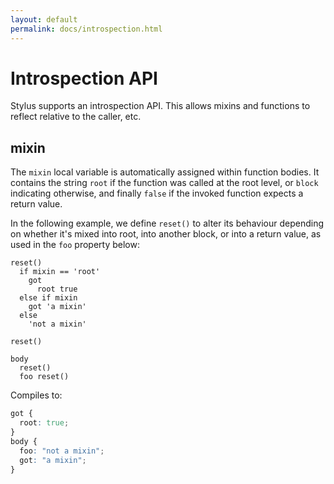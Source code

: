 ```yaml
---
layout: default
permalink: docs/introspection.html
---
```


# Introspection API

 Stylus supports an introspection API. This allows mixins and functions to reflect relative to the caller, etc.


## mixin

The `mixin` local variable is automatically assigned within function bodies.
It contains the string `root` if the function was called at the root
level, or `block` indicating otherwise, and finally `false` if the invoked function expects a return value.

In the following example, we define `reset()` to alter its behaviour depending on whether it's mixed into root, into another block, or into a return value, as used in the `foo` property below:

```stylus
reset()
  if mixin == 'root'
    got
      root true
  else if mixin
    got 'a mixin'
  else
    'not a mixin'

reset()

body
  reset()
  foo reset()
```

Compiles to:

```css
got {
  root: true;
}
body {
  foo: "not a mixin";
  got: "a mixin";
}
```
